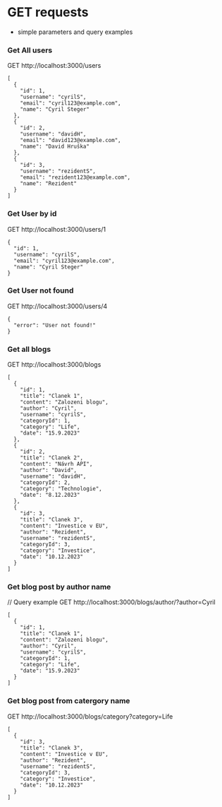 # GET requests

- simple parameters and query examples

### Get All users

GET http://localhost:3000/users

```
[
  {
    "id": 1,
    "username": "cyrilS",
    "email": "cyril123@example.com",
    "name": "Cyril Steger"
  },
  {
    "id": 2,
    "username": "davidH",
    "email": "david123@example.com",
    "name": "David Hruška"
  },
  {
    "id": 3,
    "username": "rezidentS",
    "email": "rezident123@example.com",
    "name": "Rezident"
  }
]
```

### Get User by id

GET http://localhost:3000/users/1

```
{
  "id": 1,
  "username": "cyrilS",
  "email": "cyril123@example.com",
  "name": "Cyril Steger"
}
```

### Get User not found

GET http://localhost:3000/users/4

```
{
  "error": "User not found!"
}
```

### Get all blogs

GET http://localhost:3000/blogs

```
[
  {
    "id": 1,
    "title": "Clanek 1",
    "content": "Zalozeni blogu",
    "author": "Cyril",
    "username": "cyrilS",
    "categoryId": 1,
    "category": "Life",
    "date": "15.9.2023"
  },
  {
    "id": 2,
    "title": "Clanek 2",
    "content": "Návrh API",
    "author": "David",
    "username": "davidH",
    "categoryId": 2,
    "category": "Technologie",
    "date": "8.12.2023"
  },
  {
    "id": 3,
    "title": "Clanek 3",
    "content": "Investice v EU",
    "author": "Rezident",
    "username": "rezidentS",
    "categoryId": 3,
    "category": "Investice",
    "date": "10.12.2023"
  }
]
```

### Get blog post by author name

// Query example
GET http://localhost:3000/blogs/author/?author=Cyril

```
[
  {
    "id": 1,
    "title": "Clanek 1",
    "content": "Zalozeni blogu",
    "author": "Cyril",
    "username": "cyrilS",
    "categoryId": 1,
    "category": "Life",
    "date": "15.9.2023"
  }
]
```

### Get blog post from catergory name

GET http://localhost:3000/blogs/category?category=Life

```
[
  {
    "id": 3,
    "title": "Clanek 3",
    "content": "Investice v EU",
    "author": "Rezident",
    "username": "rezidentS",
    "categoryId": 3,
    "category": "Investice",
    "date": "10.12.2023"
  }
]
```